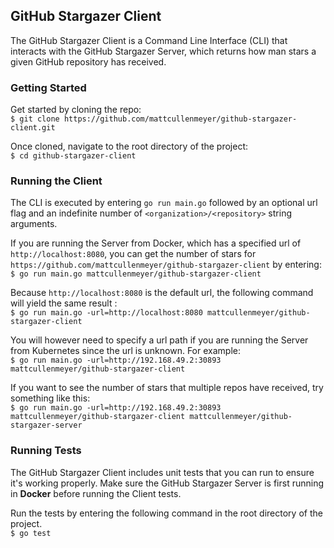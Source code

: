## GitHub Stargazer Client

The GitHub Stargazer Client is a Command Line Interface (CLI) that interacts with the GitHub Stargazer Server, which returns how man stars a given GitHub repository has received.  

### Getting Started

Get started by cloning the repo:  
`$ git clone https://github.com/mattcullenmeyer/github-stargazer-client.git`  

Once cloned, navigate to the root directory of the project:   
`$ cd github-stargazer-client`  

### Running the Client

The CLI is executed by entering `go run main.go` followed by an optional url flag and an indefinite number of `<organization>/<repository>` string arguments.   

If you are running the Server from Docker, which has a specified url of `http://localhost:8080`, you can get the number of stars for `https://github.com/mattcullenmeyer/github-stargazer-client` by entering:  
`$ go run main.go mattcullenmeyer/github-stargazer-client`  

Because `http://localhost:8080` is the default url, the following command will yield the same result :  
`$ go run main.go -url=http://localhost:8080 mattcullenmeyer/github-stargazer-client`  

You will however need to specify a url path if you are running the Server from Kubernetes since the url is unknown. For example:  
`$ go run main.go -url=http://192.168.49.2:30893 mattcullenmeyer/github-stargazer-client`  

If you want to see the number of stars that multiple repos have received, try something like this:  
`$ go run main.go -url=http://192.168.49.2:30893 mattcullenmeyer/github-stargazer-client mattcullenmeyer/github-stargazer-server` 

### Running Tests

The GitHub Stargazer Client includes unit tests that you can run to ensure it's working properly. Make sure the GitHub Stargazer Server is first running in **Docker** before running the Client tests.   

Run the tests by entering the following command in the root directory of the project.  
`$ go test`